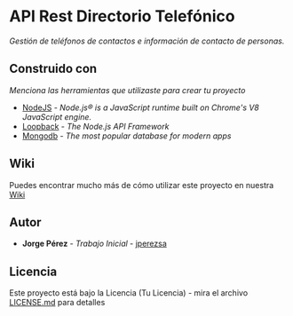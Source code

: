 # API Rest Directorio Telefónico  

_Gestión de teléfonos de contactos e información de contacto de personas._


## Construido con 

_Menciona las herramientas que utilizaste para crear tu proyecto_

* [NodeJS](https://nodejs.org/en/) - _Node.js® is a JavaScript runtime built on Chrome's V8 JavaScript engine._
* [Loopback](https://loopback.io/) - _The Node.js API Framework_
* [Mongodb](https://www.mongodb.com/) - _The most popular database for modern apps_


## Wiki 

Puedes encontrar mucho más de cómo utilizar este proyecto en nuestra [Wiki](https://github.com/tu/proyecto/wiki)


## Autor 

* **Jorge Pérez** - *Trabajo Inicial* - [jperezsa](https://github.com/jperezsa)


## Licencia

Este proyecto está bajo la Licencia (Tu Licencia) - mira el archivo [LICENSE.md](LICENSE.md) para detalles
